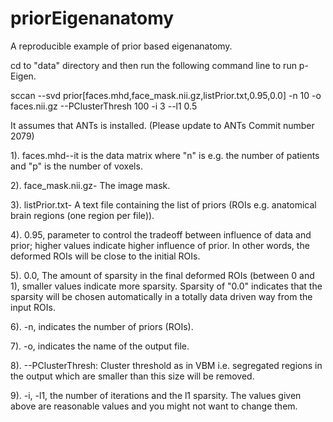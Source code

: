 priorEigenanatomy
=================

A reproducible example of prior based eigenanatomy.

cd to "data" directory and then run the following command line to run p-Eigen.


sccan --svd prior[faces.mhd,face_mask.nii.gz,listPrior.txt,0.95,0.0] -n 10 -o faces.nii.gz  --PClusterThresh 100 -i 3 --l1 0.5


It assumes that ANTs is installed. (Please update to ANTs Commit number 2079)

1).  faces.mhd--it is the data matrix where "n" is e.g. the number of patients and "p" is the number of voxels.

2).  face_mask.nii.gz- The image mask.

3).  listPrior.txt- A text file containing the list of priors (ROIs e.g. anatomical brain regions (one region per file)).

4).  0.95, parameter to control the tradeoff between influence of data and prior; higher values indicate higher influence of prior. In other words, the deformed ROIs will be close to the initial ROIs.

5).  0.0, The amount of sparsity in the final deformed ROIs (between 0 and 1), smaller values indicate more sparsity. Sparsity of "0.0" indicates that the sparsity will be chosen automatically in a totally data driven way from the input ROIs.

6). -n, indicates the number of priors (ROIs). 

7). -o, indicates the name of the output file.

8). --PClusterThresh: Cluster threshold as in VBM i.e. segregated regions in the output which are smaller than this size will be removed.

9). -i, -l1, the number of iterations and the l1 sparsity. The values given above are reasonable values and you might not want to change them.

